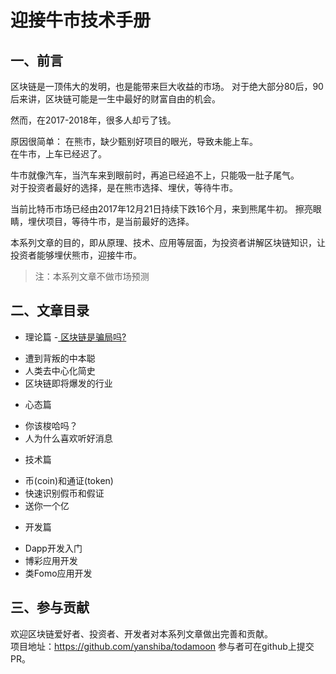# 迎接牛市技术手册

## 一、前言
区块链是一顶伟大的发明，也是能带来巨大收益的市场。
对于绝大部分80后，90后来讲，区块链可能是一生中最好的财富自由的机会。

然而，在2017-2018年，很多人却亏了钱。

原因很简单： 
在熊市，缺少甄别好项目的眼光，导致未能上车。  
在牛市，上车已经迟了。

牛市就像汽车，当汽车来到眼前时，再追已经追不上，只能吸一肚子尾气。  
对于投资者最好的选择，是在熊市选择、埋伏，等待牛市。  

当前比特币市场已经由2017年12月21日持续下跌16个月，来到熊尾牛初。 
擦亮眼睛，埋伏项目，等待牛市，是当前最好的选择。

本系列文章的目的，即从原理、技术、应用等层面，为投资者讲解区块链知识，让投资者能够埋伏熊市，迎接牛市。

> 注：本系列文章不做市场预测

## 二、文章目录
+ 理论篇
 -[ 区块链是骗局吗?](./区块链是骗局吗.md)
 - 遭到背叛的中本聪
 - 人类去中心化简史
 - 区块链即将爆发的行业
+ 心态篇
 - 你该梭哈吗？
 - 人为什么喜欢听好消息
+ 技术篇
 - 币(coin)和通证(token)
 - 快速识别假币和假证
 - 送你一个亿
+ 开发篇
 - Dapp开发入门
 - 博彩应用开发
 - 类Fomo应用开发

## 三、参与贡献

欢迎区块链爱好者、投资者、开发者对本系列文章做出完善和贡献。  
项目地址：https://github.com/yanshiba/todamoon
参与者可在github上提交PR。
